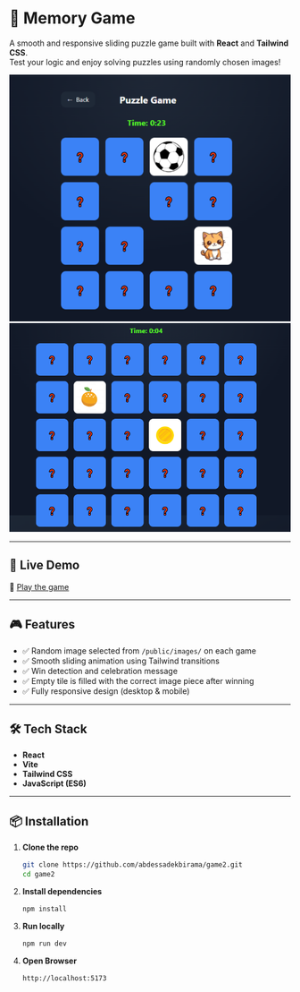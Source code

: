 # 🧩 Memory Game

A smooth and responsive sliding puzzle game built with **React** and **Tailwind CSS**.  
Test your logic and enjoy solving puzzles using randomly chosen images!

![screenshot](public/images/screen1.png)
![screenshot](public/images/screen2.png)


---

## 🚀 Live Demo

🔗 [Play the game](https://puzzle-game-2.vercel.app/)

---

## 🎮 Features

- ✅ Random image selected from `/public/images/` on each game
- ✅ Smooth sliding animation using Tailwind transitions
- ✅ Win detection and celebration message
- ✅ Empty tile is filled with the correct image piece after winning
- ✅ Fully responsive design (desktop & mobile)

---

## 🛠️ Tech Stack

- **React**
- **Vite**
- **Tailwind CSS**
- **JavaScript (ES6)**

---

## 📦 Installation

1. **Clone the repo**
   ```bash
   git clone https://github.com/abdessadekbirama/game2.git
   cd game2
2. **Install dependencies**
   ```bash
   npm install
3. **Run locally**
   ```bash
   npm run dev
3. **Open Browser**
   ```bash
   http://localhost:5173

